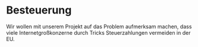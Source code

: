 # Besteuerung


Wir wollen mit unserem Projekt auf das Problem aufmerksam machen, dass viele Internetgroßkonzerne durch Tricks Steuerzahlungen vermeiden  in der EU.
